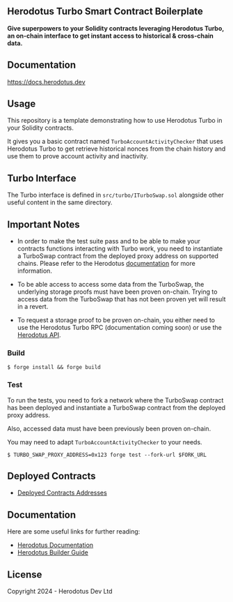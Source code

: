 ## Herodotus Turbo Smart Contract Boilerplate

**Give superpowers to your Solidity contracts leveraging Herodotus Turbo, an on-chain interface to get instant access to historical & cross-chain data.**

## Documentation

https://docs.herodotus.dev

## Usage

This repository is a template demonstrating how to use Herodotus Turbo in your Solidity contracts.

It gives you a basic contract named `TurboAccountActivityChecker` that uses Herodotus Turbo to get retrieve historical nonces from the chain history and use them to prove account activity and inactivity.

## Turbo Interface

The Turbo interface is defined in `src/turbo/ITurboSwap.sol` alongside other useful content in the same directory.

## Important Notes

- In order to make the test suite pass and to be able to make your contracts functions interacting with Turbo work, you need to instantiate a TurboSwap contract from the deployed proxy address on supported chains. Please refer to the Herodotus [documentation](https://docs.herodotus.dev) for more information.

- To be able access to access some data from the TurboSwap, the underlying storage proofs must have been proven on-chain. Trying to access data from the TurboSwap that has not been proven yet will result in a revert.

- To request a storage proof to be proven on-chain, you either need to use the Herodotus Turbo RPC (documentation coming soon) or use the [Herodotus API](<(https://api.herodotus.cloud/docs/static/index.html)>).

### Build

```shell
$ forge install && forge build
```

### Test

To run the tests, you need to fork a network where the TurboSwap contract has been deployed and instantiate a TurboSwap contract from the deployed proxy address.

Also, accessed data must have been previously been proven on-chain.

You may need to adapt `TurboAccountActivityChecker` to your needs.

```shell
$ TURBO_SWAP_PROXY_ADDRESS=0x123 forge test --fork-url $FORK_URL
```

## Deployed Contracts

- [Deployed Contracts Addresses](https://docs.herodotus.dev/herodotus-docs/deployed-contracts)

## Documentation

Here are some useful links for further reading:

- [Herodotus Documentation](https://docs.herodotus.dev)
- [Herodotus Builder Guide](https://herodotus.notion.site/herodotus/Herodotus-Hands-On-Builder-Guide-5298b607069f4bcfba9513aa75ee74d4)

## License

Copyright 2024 - Herodotus Dev Ltd
